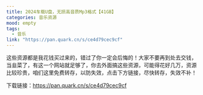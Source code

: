 ```yaml
---
title: 2024车载U盘，无损高音质Mp3格式【41GB】
categories: 音乐资源
mood: empty
tags:
  - 音乐
link: "https://pan.quark.cn/s/ce4d79cec9cf"
---
```





这些资源都是我花钱买过来的，错过了你一定会后悔的！大家不要再到处去交钱，当韭菜了，有这一个网站就足够了，你去外面搞这些资源，可能得花好几万，资源比较珍贵，咱们这里免费转存，以防失效，点击下方链接，尽快转存，失效不补！


下载链接：https://pan.quark.cn/s/ce4d79cec9cf





